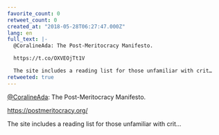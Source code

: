 ```yaml
---
favorite_count: 0
retweet_count: 0
created_at: "2018-05-28T06:27:47.000Z"
lang: en
full_text: |-
  @CoralineAda: The Post-Meritocracy Manifesto. 

  https://t.co/OXVEOjTt1V

  The site includes a reading list for those unfamiliar with crit…
retweeted: true
---
```


[@CoralineAda](https://twitter.com/CoralineAda): The Post-Meritocracy Manifesto.

<https://postmeritocracy.org/>

The site includes a reading list for those unfamiliar with crit…

